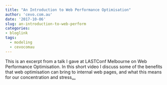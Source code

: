 ```yaml
---
title: "An Introduction to Web Performance Optimisation"
author: 'cevo.com.au'
date: '2017-10-06'
slug: an-introduction-to-web-perform
categories:
- bloglink
tags:
  - modeling
  - cevocomau
---
```


This is an excerpt from a talk I gave at LASTConf Melbourne on Web Performance Optimisation. In this short video I discuss some of the benefits that web optimisation can bring to internal web pages, and what this means for our concentration and stress[... <i class="fas fa-external-link-alt"></i>](https://cevo.com.au/devops/2017/10/06/intro_to_wpo.html)

